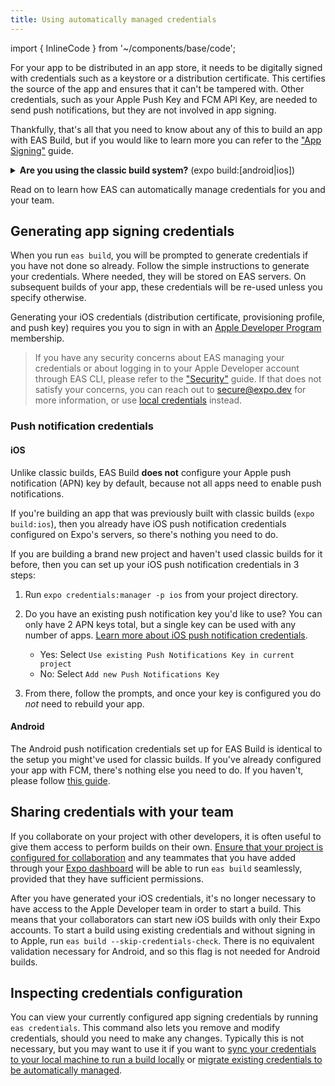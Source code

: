 ```yaml
---
title: Using automatically managed credentials
---
```


import { InlineCode } from '~/components/base/code';

For your app to be distributed in an app store, it needs to be digitally signed with credentials such as a keystore or a distribution certificate. This certifies the source of the app and ensures that it can't be tampered with. Other credentials, such as your Apple Push Key and FCM API Key, are needed to send push notifications, but they are not involved in app signing.

Thankfully, that's all that you need to know about any of this to build an app with EAS Build, but if you would like to learn more you can refer to the ["App Signing"](/classic/app-signing.md) guide.

<details><summary><strong>Are you using the classic build system?</strong> (<InlineCode>expo build:[android|ios]</InlineCode>)</summary> <p>

Learn how to [manage credentials with our classic build service](/classic/app-signing.md).

</p>
</details>

Read on to learn how EAS can automatically manage credentials for you and your team.

## Generating app signing credentials

When you run `eas build`, you will be prompted to generate credentials if you have not done so already. Follow the simple instructions to generate your credentials. Where needed, they will be stored on EAS servers. On subsequent builds of your app, these credentials will be re-used unless you specify otherwise.

Generating your iOS credentials (distribution certificate, provisioning profile, and push key) requires you you to sign in with an [Apple Developer Program](https://developer.apple.com/programs) membership.

> If you have any security concerns about EAS managing your credentials or about logging in to your Apple Developer account through EAS CLI, please refer to the ["Security"](/distribution/security.md) guide. If that does not satisfy your concerns, you can reach out to [secure@expo.dev](mailto:secure@expo.dev) for more information, or use [local credentials](/app-signing/local-credentials.md) instead.

### Push notification credentials

#### iOS

Unlike classic builds, EAS Build **does not** configure your Apple push notification (APN) key by default, because not all apps need to enable push notifications.

If you're building an app that was previously built with classic builds (`expo build:ios`), then you already have iOS push notification credentials configured on Expo's servers, so there's nothing you need to do.

If you are building a brand new project and haven't used classic builds for it before, then you can set up your iOS push notification credentials in 3 steps:

1. Run `expo credentials:manager -p ios` from your project directory.
2. Do you have an existing push notification key you'd like to use? You can only have 2 APN keys total, but a single key can be used with any number of apps. [Learn more about iOS push notification credentials](../distribution/app-signing.md#push-notification-keys).

   - Yes: Select `Use existing Push Notifications Key in current project`
   - No: Select `Add new Push Notifications Key`

3. From there, follow the prompts, and once your key is configured you do _not_ need to rebuild your app.

#### Android

The Android push notification credentials set up for EAS Build is identical to the setup you might've used for classic builds. If you've already configured your app with FCM, there's nothing else you need to do. If you haven't, please follow [this guide](../push-notifications/using-fcm.md).

## Sharing credentials with your team

If you collaborate on your project with other developers, it is often useful to give them access to perform builds on their own. [Ensure that your project is configured for collaboration](/accounts/working-together.md) and any teammates that you have added through your [Expo dashboard](https://expo.dev/) will be able to run `eas build` seamlessly, provided that they have sufficient permissions.

After you have generated your iOS credentials, it's no longer necessary to have access to the Apple Developer team in order to start a build. This means that your collaborators can start new iOS builds with only their Expo accounts. To start a build using existing credentials and without signing in to Apple, run `eas build --skip-credentials-check`. There is no equivalent validation necessary for Android, and so this flag is not needed for Android builds.

## Inspecting credentials configuration

You can view your currently configured app signing credentials by running `eas credentials`. This command also lets you remove and modify credentials, should you need to make any changes. Typically this is not necessary, but you may want to use it if you want to [sync your credentials to your local machine to run a build locally](syncing-credentials.md) or [migrate existing credentials to be automatically managed](existing-credentials.md).

